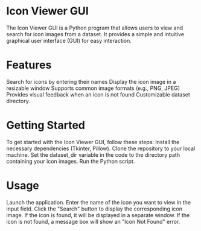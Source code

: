 # Icon Viewer GUI
The Icon Viewer GUI is a Python program that allows users to view and search for icon images from a dataset. It provides a simple and intuitive graphical user interface (GUI) for easy interaction.
# Features
Search for icons by entering their names
Display the icon image in a resizable window
Supports common image formats (e.g., PNG, JPEG)
Provides visual feedback when an icon is not found
Customizable dataset directory.
# Getting Started
To get started with the Icon Viewer GUI, follow these steps:
Install the necessary dependencies (Tkinter, Pillow).
Clone the repository to your local machine.
Set the dataset_dir variable in the code to the directory path containing your icon images.
Run the Python script.
# Usage
Launch the application.
Enter the name of the icon you want to view in the input field.
Click the "Search" button to display the corresponding icon image.
If the icon is found, it will be displayed in a separate window.
If the icon is not found, a message box will show an "Icon Not Found" error.
